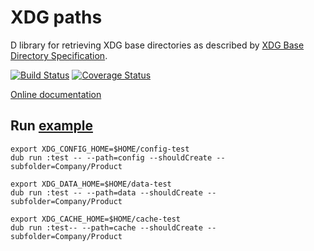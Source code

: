 # XDG paths

D library for retrieving XDG base directories as described by [XDG Base Directory Specification](https://specifications.freedesktop.org/basedir-spec/latest/index.html).

[![Build Status](https://travis-ci.org/FreeSlave/xdgpaths.svg?branch=master)](https://travis-ci.org/FreeSlave/xdgpaths) [![Coverage Status](https://coveralls.io/repos/github/FreeSlave/xdgpaths/badge.svg?branch=master)](https://coveralls.io/github/FreeSlave/xdgpaths?branch=master)

[Online documentation](https://freeslave.github.io/d-freedesktop/docs/xdgpaths.html)

## Run [example](examples/xdgpathstest/source/app.d)

    export XDG_CONFIG_HOME=$HOME/config-test
    dub run :test -- --path=config --shouldCreate --subfolder=Company/Product
    
    export XDG_DATA_HOME=$HOME/data-test
    dub run :test -- --path=data --shouldCreate --subfolder=Company/Product
    
    export XDG_CACHE_HOME=$HOME/cache-test
    dub run :test-- --path=cache --shouldCreate --subfolder=Company/Product

